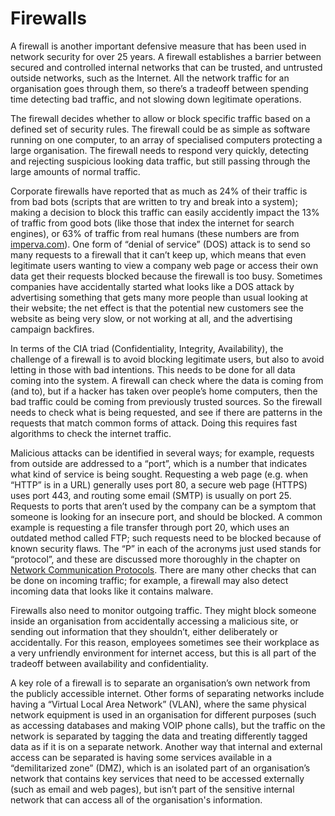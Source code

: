 # Firewalls

A firewall is another important defensive measure that has been used in network security for over 25 years.
A firewall establishes a barrier between secured and controlled internal networks that can be trusted, and untrusted outside networks, such as the Internet.
All the network traffic for an organisation goes through them, so there’s a tradeoff between spending time detecting bad traffic, and not slowing down legitimate operations.

The firewall decides whether to allow or block specific traffic based on a defined set of security rules.
The firewall could be as simple as software running on one computer, to an array of specialised computers protecting a large organisation.
The firewall needs to respond very quickly, detecting and rejecting suspicious looking data traffic, but still passing through the large amounts of normal traffic.

Corporate firewalls have reported that as much as 24% of their traffic is from bad bots (scripts that are written to try and break into a system); making a decision to block this traffic can easily accidently impact the 13% of traffic from good bots (like those that index the internet for search engines), or 63% of traffic from real humans (these numbers are from [imperva.com](https://www.imperva.com/blog/bad-bot-report-2020-bad-bots-strike-back/)).
One form of “denial of service” (DOS) attack is to send so many requests to a firewall that it can’t keep up, which means that even legitimate users wanting to view a company web page or access their own data get their requests blocked because the firewall is too busy.
Sometimes companies have accidentally started what looks like a DOS attack by advertising something that gets many more people than usual looking at their website; the net effect is that the potential new customers see the website as being very slow, or not working at all, and the advertising campaign backfires.

In terms of the CIA triad (Confidentiality, Integrity, Availability), the challenge of a firewall is to avoid blocking legitimate users, but also to avoid letting in those with bad intentions.
This needs to be done for all data coming into the system.
A firewall can check where the data is coming from (and to), but if a hacker has taken over people’s home computers, then the bad traffic could be coming from previously trusted sources.
So the firewall needs to check what is being requested, and see if there are patterns in the requests that match common forms of attack.
Doing this requires fast algorithms to check the internet traffic.

Malicious attacks can be identified in several ways; for example, requests from outside are addressed to a “port”, which is a number that indicates what kind of service is being sought.
Requesting a web page (e.g. when “HTTP” is in a URL) generally uses port 80, a secure web page (HTTPS) uses port 443, and routing some email (SMTP) is usually on port 25.
Requests to ports that aren’t used by the company can be a symptom that someone is looking for an insecure port, and should be blocked.
A common example is requesting a file transfer through port 20, which uses an outdated method called FTP; such requests need to be blocked because of known security flaws.
The “P” in each of the acronyms just used stands for “protocol”, and these are discussed more thoroughly in the chapter on [Network Communication Protocols]('chapters:chapter' 'network-communication-protocols').
There are many other checks that can be done on incoming traffic; for example, a firewall may also detect incoming data that looks like it contains malware.

Firewalls also need to monitor outgoing traffic.
They might block someone inside an organisation from accidentally accessing a malicious site, or sending out information that they shouldn’t, either deliberately or accidentally.
For this reason, employees sometimes see their workplace as a very unfriendly environment for internet access, but this is all part of the tradeoff between availability and confidentiality.

A key role of a firewall is to separate an organisation’s own network from the publicly accessible internet.
Other forms of separating networks include having a “Virtual Local Area Network” (VLAN), where the same physical network equipment is used in an organisation for different purposes (such as accessing databases and making VOIP phone calls), but the traffic on the network is separated by tagging the data and treating differently tagged data as if it is on a separate network.
Another way that internal and external access can be separated is having some services available in a “demilitarized zone” (DMZ), which is an isolated part of an organisation’s network that contains key services that need to be accessed externally (such as email and web pages), but isn’t part of the sensitive internal network that can access all of the organisation's information.
